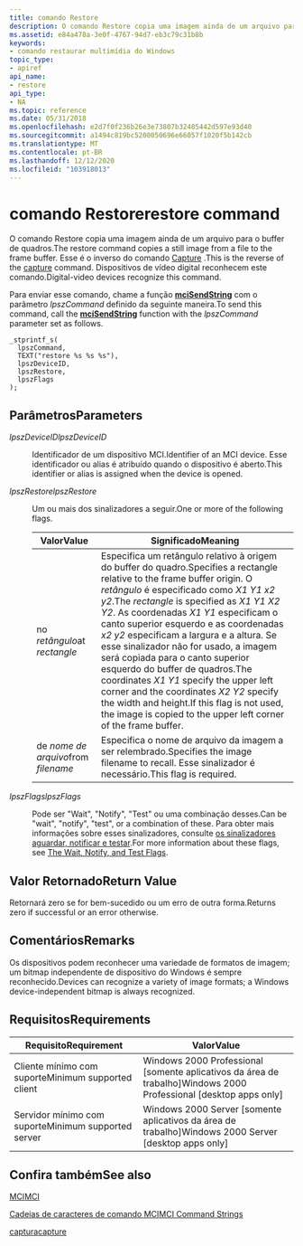 ```yaml
---
title: comando Restore
description: O comando Restore copia uma imagem ainda de um arquivo para o buffer de quadros. Esse é o inverso do comando Capture. Dispositivos de vídeo digital reconhecem este comando.
ms.assetid: e84a478a-3e0f-4767-94d7-eb3c79c31b8b
keywords:
- comando restaurar multimídia do Windows
topic_type:
- apiref
api_name:
- restore
api_type:
- NA
ms.topic: reference
ms.date: 05/31/2018
ms.openlocfilehash: e2d7f0f236b26e3e73807b32485442d597e93d40
ms.sourcegitcommit: a1494c819bc5200050696e66057f1020f5b142cb
ms.translationtype: MT
ms.contentlocale: pt-BR
ms.lasthandoff: 12/12/2020
ms.locfileid: "103918013"
---
```

# <a name="restore-command"></a><span data-ttu-id="6caa5-106">comando Restore</span><span class="sxs-lookup"><span data-stu-id="6caa5-106">restore command</span></span>

<span data-ttu-id="6caa5-107">O comando Restore copia uma imagem ainda de um arquivo para o buffer de quadros.</span><span class="sxs-lookup"><span data-stu-id="6caa5-107">The restore command copies a still image from a file to the frame buffer.</span></span> <span data-ttu-id="6caa5-108">Esse é o inverso do comando [Capture](capture.md) .</span><span class="sxs-lookup"><span data-stu-id="6caa5-108">This is the reverse of the [capture](capture.md) command.</span></span> <span data-ttu-id="6caa5-109">Dispositivos de vídeo digital reconhecem este comando.</span><span class="sxs-lookup"><span data-stu-id="6caa5-109">Digital-video devices recognize this command.</span></span>

<span data-ttu-id="6caa5-110">Para enviar esse comando, chame a função [**mciSendString**](/previous-versions//dd757161(v=vs.85)) com o parâmetro *lpszCommand* definido da seguinte maneira.</span><span class="sxs-lookup"><span data-stu-id="6caa5-110">To send this command, call the [**mciSendString**](/previous-versions//dd757161(v=vs.85)) function with the *lpszCommand* parameter set as follows.</span></span>

``` syntax
_stprintf_s(
  lpszCommand, 
  TEXT("restore %s %s %s"), 
  lpszDeviceID, 
  lpszRestore, 
  lpszFlags
); 
```

## <a name="parameters"></a><span data-ttu-id="6caa5-111">Parâmetros</span><span class="sxs-lookup"><span data-stu-id="6caa5-111">Parameters</span></span>

<dl> <dt>

<span data-ttu-id="6caa5-112"><span id="lpszDeviceID"></span><span id="lpszdeviceid"></span><span id="LPSZDEVICEID"></span>*lpszDeviceID*</span><span class="sxs-lookup"><span data-stu-id="6caa5-112"><span id="lpszDeviceID"></span><span id="lpszdeviceid"></span><span id="LPSZDEVICEID"></span>*lpszDeviceID*</span></span>
</dt> <dd>

<span data-ttu-id="6caa5-113">Identificador de um dispositivo MCI.</span><span class="sxs-lookup"><span data-stu-id="6caa5-113">Identifier of an MCI device.</span></span> <span data-ttu-id="6caa5-114">Esse identificador ou alias é atribuído quando o dispositivo é aberto.</span><span class="sxs-lookup"><span data-stu-id="6caa5-114">This identifier or alias is assigned when the device is opened.</span></span>

</dd> <dt>

<span data-ttu-id="6caa5-115"><span id="lpszRestore"></span><span id="lpszrestore"></span><span id="LPSZRESTORE"></span>*lpszRestore*</span><span class="sxs-lookup"><span data-stu-id="6caa5-115"><span id="lpszRestore"></span><span id="lpszrestore"></span><span id="LPSZRESTORE"></span>*lpszRestore*</span></span>
</dt> <dd>

<span data-ttu-id="6caa5-116">Um ou mais dos sinalizadores a seguir.</span><span class="sxs-lookup"><span data-stu-id="6caa5-116">One or more of the following flags.</span></span>



| <span data-ttu-id="6caa5-117">Valor</span><span class="sxs-lookup"><span data-stu-id="6caa5-117">Value</span></span>           | <span data-ttu-id="6caa5-118">Significado</span><span class="sxs-lookup"><span data-stu-id="6caa5-118">Meaning</span></span>                                                                                                                                                                                                                                                                                                                         |
|-----------------|---------------------------------------------------------------------------------------------------------------------------------------------------------------------------------------------------------------------------------------------------------------------------------------------------------------------------------|
| <span data-ttu-id="6caa5-119">no *retângulo*</span><span class="sxs-lookup"><span data-stu-id="6caa5-119">at *rectangle*</span></span>  | <span data-ttu-id="6caa5-120">Especifica um retângulo relativo à origem do buffer do quadro.</span><span class="sxs-lookup"><span data-stu-id="6caa5-120">Specifies a rectangle relative to the frame buffer origin.</span></span> <span data-ttu-id="6caa5-121">O *retângulo* é especificado como *X1 Y1 x2 y2*.</span><span class="sxs-lookup"><span data-stu-id="6caa5-121">The *rectangle* is specified as *X1 Y1 X2 Y2*.</span></span> <span data-ttu-id="6caa5-122">As coordenadas *X1 Y1* especificam o canto superior esquerdo e as coordenadas *x2 y2* especificam a largura e a altura. Se esse sinalizador não for usado, a imagem será copiada para o canto superior esquerdo do buffer de quadros.</span><span class="sxs-lookup"><span data-stu-id="6caa5-122">The coordinates *X1 Y1* specify the upper left corner and the coordinates *X2 Y2* specify the width and height.If this flag is not used, the image is copied to the upper left corner of the frame buffer.</span></span><br/> |
| <span data-ttu-id="6caa5-123">de *nome de arquivo*</span><span class="sxs-lookup"><span data-stu-id="6caa5-123">from *filename*</span></span> | <span data-ttu-id="6caa5-124">Especifica o nome de arquivo da imagem a ser relembrado.</span><span class="sxs-lookup"><span data-stu-id="6caa5-124">Specifies the image filename to recall.</span></span> <span data-ttu-id="6caa5-125">Esse sinalizador é necessário.</span><span class="sxs-lookup"><span data-stu-id="6caa5-125">This flag is required.</span></span>                                                                                                                                                                                                                                                                  |



 

</dd> <dt>

<span data-ttu-id="6caa5-126"><span id="lpszFlags"></span><span id="lpszflags"></span><span id="LPSZFLAGS"></span>*lpszFlags*</span><span class="sxs-lookup"><span data-stu-id="6caa5-126"><span id="lpszFlags"></span><span id="lpszflags"></span><span id="LPSZFLAGS"></span>*lpszFlags*</span></span>
</dt> <dd>

<span data-ttu-id="6caa5-127">Pode ser "Wait", "Notify", "Test" ou uma combinação desses.</span><span class="sxs-lookup"><span data-stu-id="6caa5-127">Can be "wait", "notify", "test", or a combination of these.</span></span> <span data-ttu-id="6caa5-128">Para obter mais informações sobre esses sinalizadores, consulte [os sinalizadores aguardar, notificar e testar](the-wait-notify-and-test-flags.md).</span><span class="sxs-lookup"><span data-stu-id="6caa5-128">For more information about these flags, see [The Wait, Notify, and Test Flags](the-wait-notify-and-test-flags.md).</span></span>

</dd> </dl>

## <a name="return-value"></a><span data-ttu-id="6caa5-129">Valor Retornado</span><span class="sxs-lookup"><span data-stu-id="6caa5-129">Return Value</span></span>

<span data-ttu-id="6caa5-130">Retornará zero se for bem-sucedido ou um erro de outra forma.</span><span class="sxs-lookup"><span data-stu-id="6caa5-130">Returns zero if successful or an error otherwise.</span></span>

## <a name="remarks"></a><span data-ttu-id="6caa5-131">Comentários</span><span class="sxs-lookup"><span data-stu-id="6caa5-131">Remarks</span></span>

<span data-ttu-id="6caa5-132">Os dispositivos podem reconhecer uma variedade de formatos de imagem; um bitmap independente de dispositivo do Windows é sempre reconhecido.</span><span class="sxs-lookup"><span data-stu-id="6caa5-132">Devices can recognize a variety of image formats; a Windows device-independent bitmap is always recognized.</span></span>

## <a name="requirements"></a><span data-ttu-id="6caa5-133">Requisitos</span><span class="sxs-lookup"><span data-stu-id="6caa5-133">Requirements</span></span>



| <span data-ttu-id="6caa5-134">Requisito</span><span class="sxs-lookup"><span data-stu-id="6caa5-134">Requirement</span></span> | <span data-ttu-id="6caa5-135">Valor</span><span class="sxs-lookup"><span data-stu-id="6caa5-135">Value</span></span> |
|-------------------------------------|------------------------------------------------------------|
| <span data-ttu-id="6caa5-136">Cliente mínimo com suporte</span><span class="sxs-lookup"><span data-stu-id="6caa5-136">Minimum supported client</span></span><br/> | <span data-ttu-id="6caa5-137">Windows 2000 Professional \[somente aplicativos da área de trabalho\]</span><span class="sxs-lookup"><span data-stu-id="6caa5-137">Windows 2000 Professional \[desktop apps only\]</span></span><br/> |
| <span data-ttu-id="6caa5-138">Servidor mínimo com suporte</span><span class="sxs-lookup"><span data-stu-id="6caa5-138">Minimum supported server</span></span><br/> | <span data-ttu-id="6caa5-139">Windows 2000 Server \[somente aplicativos da área de trabalho\]</span><span class="sxs-lookup"><span data-stu-id="6caa5-139">Windows 2000 Server \[desktop apps only\]</span></span><br/>       |



## <a name="see-also"></a><span data-ttu-id="6caa5-140">Confira também</span><span class="sxs-lookup"><span data-stu-id="6caa5-140">See also</span></span>

<dl> <dt>

[<span data-ttu-id="6caa5-141">MCI</span><span class="sxs-lookup"><span data-stu-id="6caa5-141">MCI</span></span>](mci.md)
</dt> <dt>

[<span data-ttu-id="6caa5-142">Cadeias de caracteres de comando MCI</span><span class="sxs-lookup"><span data-stu-id="6caa5-142">MCI Command Strings</span></span>](mci-command-strings.md)
</dt> <dt>

[<span data-ttu-id="6caa5-143">captura</span><span class="sxs-lookup"><span data-stu-id="6caa5-143">capture</span></span>](capture.md)
</dt> </dl>

 

